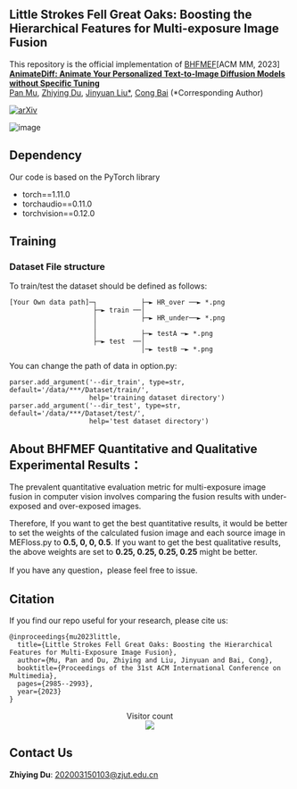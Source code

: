 ## Little Strokes Fell Great Oaks: Boosting the Hierarchical Features for Multi-exposure Image Fusion

This repository is the official implementation of  [BHFMEF](https://arxiv.org/abs/2404.06033)[ACM MM, 2023]  
**[AnimateDiff: Animate Your Personalized Text-to-Image Diffusion Models without Specific Tuning](https://arxiv.org/abs/2404.06033)** 
</br>
[Pan Mu](https://panmu123.github.io/),
[Zhiying Du](https://zhiyingdu.github.io/),
[Jinyuan Liu*](https://github.com/JinyuanLiu-CV),
[Cong Bai](https://homepage.zjut.edu.cn/congbai/)
(*Corresponding Author)

<!-- [Arxiv Report](https://arxiv.org/abs/2404.06033) | [Project Page](https://github.com/ZhiyingDu/BHFMEF) -->
[![arXiv](https://img.shields.io/badge/arXiv-2307.04725-b31b1b.svg)](https://arxiv.org/abs/2404.06033)

![image](https://github.com/ZhiyingDu/BHFMEF/assets/111031904/5dacbf20-3bcf-428e-96e2-6cd7489c843a)

## Dependency
Our code is based on the PyTorch library
* torch==1.11.0
* torchaudio==0.11.0
* torchvision==0.12.0

## Training
### Dataset File structure
To train/test the dataset should be defined as follows:

```
[Your Own data path]─┐           ├─► HR_over ──► *.png
                     ├─► train ──│
                     │           ├─► HR_under──► *.png
                     │
                     │           ├─► testA ─► *.png
                     ├─► test  ──│                  
                                 │─► testB ─► *.png
```
You can change the path of data in option.py:
```shell
parser.add_argument('--dir_train', type=str, default='/data/***/Dataset/train/',
                    help='training dataset directory')
parser.add_argument('--dir_test', type=str, default='/data/***/Dataset/test/',
                    help='test dataset directory')
```
## About BHFMEF Quantitative and Qualitative Experimental Results：

The prevalent quantitative evaluation metric for multi-exposure image fusion in computer vision involves comparing the fusion results with under-exposed and over-exposed images.

Therefore, If you want to get the best quantitative results, it would be better to set the weights of the calculated fusion image and each source image in MEFloss.py to **0.5, 0, 0, 0.5**. If you want to get the best qualitative results, the above weights are set to **0.25, 0.25, 0.25, 0.25** might be better.

If you have any question，please feel free to issue.

## Citation

If you find our repo useful for your research, please cite us:

```
@inproceedings{mu2023little,
  title={Little Strokes Fell Great Oaks: Boosting the Hierarchical Features for Multi-Exposure Image Fusion},
  author={Mu, Pan and Du, Zhiying and Liu, Jinyuan and Bai, Cong},
  booktitle={Proceedings of the 31st ACM International Conference on Multimedia},
  pages={2985--2993},
  year={2023}
}
```

<div align="center"> 
  Visitor count<br>
  <img src="https://profile-counter.glitch.me/ZhiyingDu/count.svg" /> 
</div>

## Contact Us
**Zhiying Du**: [202003150103@zjut.edu.cn](mailto:202003150103@zjut.edu.cn)  
